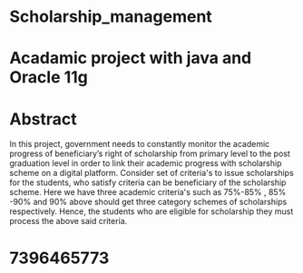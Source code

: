 # Scholarship_management

# Acadamic project with java and Oracle 11g

# Abstract
In this project, government needs to constantly monitor the academic progress of beneficiary’s right of scholarship from primary level to the post graduation level in order to link their academic progress with scholarship scheme on a digital platform. Consider set of criteria's to issue scholarships for the students, who satisfy criteria can be beneficiary of the scholarship scheme. Here we have three academic criteria's such as 75%-85% , 85% -90% and 90% above should get three category schemes of scholarships respectively. Hence, the students who are eligible for scholarship they  must process the above said criteria.

# 7396465773
